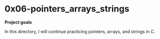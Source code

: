# 0x06-pointers_arrays_strings

**Project goals**

In this directory, I will continue practicing pointers, arrays, and strings
in C.